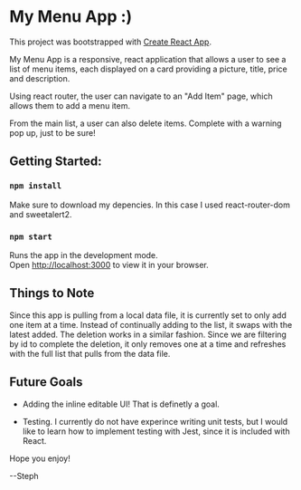 # My Menu App :)

This project was bootstrapped with [Create React App](https://github.com/facebook/create-react-app).

My Menu App is a responsive, react application that allows a user to see a list of menu items, each displayed on a card providing a picture, title, price and description.

Using react router, the user can navigate to an "Add Item" page, which allows them to add a menu item.

From the main list, a user can also delete items. Complete with a warning pop up, just to be sure!

## Getting Started:

### `npm install`

Make sure to download my depencies. In this case I used react-router-dom and sweetalert2.

### `npm start`

Runs the app in the development mode.\
Open [http://localhost:3000](http://localhost:3000) to view it in your browser.

## Things to Note

Since this app is pulling from a local data file, it is currently set to only add one item at a time. Instead of continually adding to the list, it swaps with the latest added. The deletion works in a similar fashion. Since we are filtering by id to complete the deletion, it only removes one at a time and refreshes with the full list that pulls from the data file.

## Future Goals

- Adding the inline editable UI! That is definetly a goal.

- Testing. I currently do not have experince writing unit tests, but I would like to learn how to implement testing with Jest, since it is included with React.

Hope you enjoy!

--Steph

